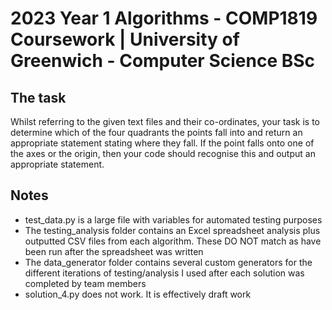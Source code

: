 # 2023 Year 1 Algorithms - COMP1819 Coursework | University of Greenwich - Computer Science BSc
## The task
Whilst referring to the given text files and their co-ordinates, your task is to determine which of the four quadrants the points fall into and return an appropriate statement stating where they fall. If the point falls onto one of the axes or the origin, then your code should recognise this and output an appropriate statement.
## Notes
- test_data.py is a large file with variables for automated testing purposes
- The testing_analysis folder contains an Excel spreadsheet analysis plus outputted CSV files from each algorithm. These DO NOT match as have been run after the spreadsheet was written
- The data_generator folder contains several custom generators for the different iterations of testing/analysis I used after each solution was completed by team members 
- solution_4.py does not work. It is effectively draft work
